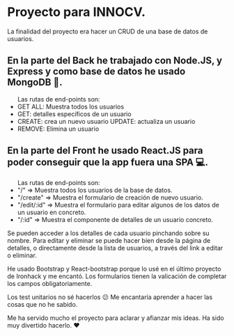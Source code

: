 
# Proyecto para INNOCV.

La finalidad del proyecto era hacer un CRUD de una base de datos de usuarios.

## En la parte del Back he trabajado con Node.JS, y Express y como base de datos he usado MongoDB :open_file_folder:.
<ul>
Las rutas de end-points son:
<li>GET ALL: Muestra todos los usuarios </li>
<li>GET: detalles específicos de un usuario </li>
<li>CREATE: crea un nuevo usuario UPDATE: actualiza un usuario </li>
<li>REMOVE: Elimina un usuario </li>
  </ul>

## En la parte del Front he usado React.JS para poder conseguir que la app fuera una SPA :computer:.

<ul>
Las rutas de end-points son: 
<li>"/" => Muestra todos los usuarios de la base de datos.</li>
<li>"/create" => Muestra el formulario de creación de nuevo usuario.</li> 
<li>"/edit/:id" => Muestra el formulario para editar algunos de los datos de un usuario en concreto.</li>
<li>"/:id" => Muestra el componente de detalles de un usuario concreto.</li>
</ul>
Se pueden acceder a los detalles de cada usuario pinchando sobre su nombre. Para editar y eliminar se puede hacer bien desde la página de detalles, o directamente desde la lista de usuarios, a través del link a editar o eliminar.

He usado Bootstrap y React-bootstrap porque lo usé en el último proyecto de Ironhack y me encantó. 
Los formularios tienen la valicación de completar los campos obligatoriamente. 

Los test unitarios no sé hacerlos :confused:
Me encantaría aprender a hacer las cosas que no he sabido. 

Me ha servido mucho el proyecto para aclarar y afianzar mis ideas. Ha sido muy divertido hacerlo. :heart:
